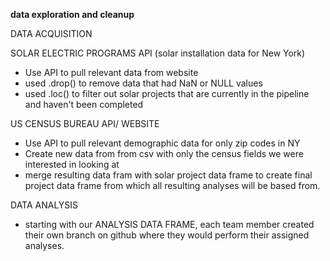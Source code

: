 **data exploration and cleanup**

DATA ACQUISITION

SOLAR ELECTRIC PROGRAMS API (solar installation data for New York)
- Use API to pull relevant data from website
- used .drop() to remove data that had NaN or NULL values
- used .loc()  to filter out solar projects that are currently in the pipeline and haven't been completed

US CENSUS BUREAU API/ WEBSITE
- Use API to pull relevant demographic data for only zip codes in NY
- Create new data from from csv with only the census fields we were interested in looking at
- merge resulting data fram with solar project data frame to create final project data frame from which all resulting analyses will be based from.

DATA ANALYSIS
- starting with our ANALYSIS DATA FRAME, each team member created their own branch on github where they would perform their assigned analyses. 


